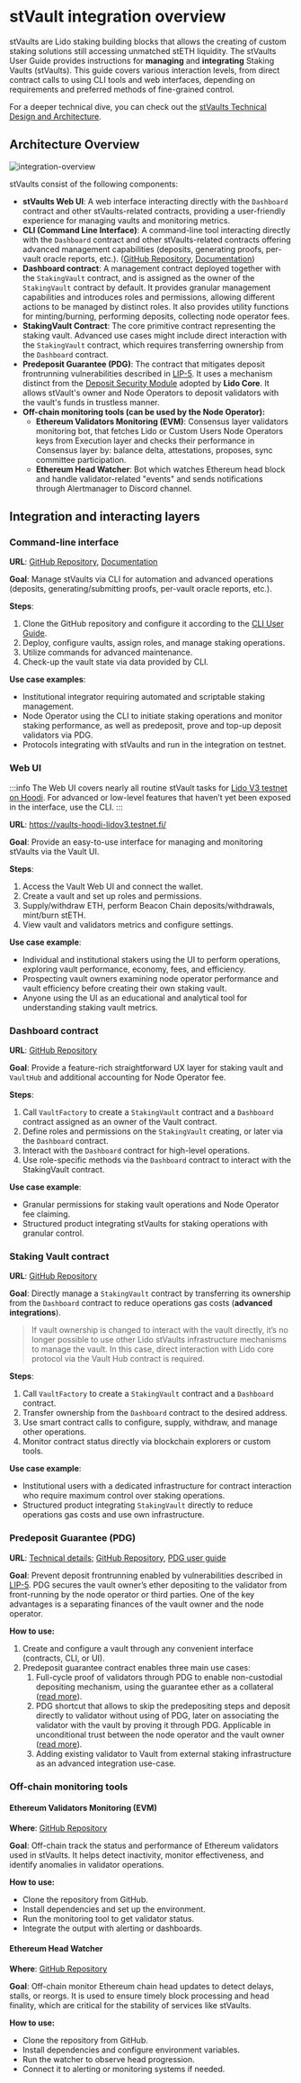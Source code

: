 # stVault integration overview

stVaults are Lido staking building blocks that allows the creating of custom staking solutions still accessing unmatched stETH liquidity. The stVaults User Guide provides instructions for **managing** and **integrating** Staking Vaults (stVaults). This guide covers various interaction levels, from direct contract calls to using CLI tools and web interfaces, depending on requirements and preferred methods of fine-grained control.

For a deeper technical dive, you can check out the [stVaults Technical Design and Architecture](https://hackmd.io/@lido/stVaults-design).

## Architecture Overview

![integration-overview](/img/stvaults/integration-overview.png)

stVaults consist of the following components:

- **stVaults Web UI**: A web interface interacting directly with the `Dashboard` contract and other stVaults-related contracts, providing a user-friendly experience for managing vaults and monitoring metrics.
- **CLI (Command Line Interface)**: A command-line tool interacting directly with the `Dashboard` contract and other stVaults-related contracts offering advanced management capabilities (deposits, generating proofs, per-vault oracle reports, etc.). ([GitHub Repository](https://github.com/lidofinance/lido-staking-vault-cli), [Documentation](https://lidofinance.github.io/lido-staking-vault-cli/))
- **Dashboard contract**: A management contract deployed together with the `StakingVault` contract, and is assigned as the owner of the `StakingVault` contract by default. It provides granular management capabilities and introduces roles and permissions, allowing different actions to be managed by distinct roles. It also provides utility functions for minting/burning, performing deposits, collecting node operator fees.
- **StakingVault Contract**: The core primitive contract representing the staking vault. Advanced use cases might include direct interaction with the `StakingVault` contract, which requires transferring ownership from the `Dashboard` contract.
- **Predeposit Guarantee (PDG)**: The contract that mitigates deposit frontrunning vulnerabilities described in [LIP-5](https://github.com/lidofinance/lido-improvement-proposals/blob/develop/LIPS/lip-5.md). It uses a mechanism distinct from the [Deposit Security Module](https://docs.lido.fi/contracts/deposit-security-module) adopted by **Lido Core**. It allows stVault's owner and Node Operators to deposit validators with the vault's funds in trustless manner.
- **Off-chain monitoring tools (can be used by the Node Operator):**
  - **Ethereum Validators Monitoring (EVM)**: Consensus layer validators monitoring bot, that fetches Lido or Custom Users Node Operators keys from Execution layer and checks their performance in Consensus layer by: balance delta, attestations, proposes, sync committee participation.
  - **Ethereum Head Watcher**: Bot which watches Ethereum head block and handle validator-related "events" and sends notifications through Alertmanager to Discord channel.

## Integration and interacting layers

### Command-line interface

**URL**: [GitHub Repository](https://github.com/lidofinance/lido-staking-vault-cli), [Documentation](https://lidofinance.github.io/lido-staking-vault-cli/)

**Goal**: Manage stVaults via CLI for automation and advanced operations (deposits, generating/submitting proofs, per-vault oracle reports, etc.).

**Steps**:

1. Clone the GitHub repository and configure it according to the [CLI User Guide](https://lidofinance.github.io/lido-staking-vault-cli/get-started/configuration).
2. Deploy, configure vaults, assign roles, and manage staking operations.
3. Utilize commands for advanced maintenance.
4. Check-up the vault state via data provided by CLI.

**Use case examples**:

- Institutional integrator requiring automated and scriptable staking management.
- Node Operator using the CLI to initiate staking operations and monitor staking performance, as well as predeposit, prove and top-up deposit validators via PDG.
- Protocols integrating with stVaults and run in the integration on testnet.

### Web UI

:::info
The Web UI covers nearly all routine stVault tasks for [Lido V3 testnet on Hoodi](../../deployed-contracts/hoodi-lidov3.md).
For advanced or low-level features that haven’t yet been exposed in the interface, use the CLI.
:::

**URL**: https://vaults-hoodi-lidov3.testnet.fi/

**Goal**: Provide an easy-to-use interface for managing and monitoring stVaults via the Vault UI.

**Steps**:

1. Access the Vault Web UI and connect the wallet.
2. Create a vault and set up roles and permissions.
3. Supply/withdraw ETH, perform Beacon Chain deposits/withdrawals, mint/burn stETH.
4. View vault and validators metrics and configure settings.

**Use case example**:

- Individual and institutional stakers using the UI to perform operations, exploring vault performance, economy, fees, and efficiency.
- Prospecting vault owners examining node operator performance and vault efficiency before creating their own staking vault.
- Anyone using the UI as an educational and analytical tool for understanding staking vault metrics.

### Dashboard contract

**URL**: [GitHub Repository](https://github.com/lidofinance/core/blob/feat/vaults/contracts/0.8.25/vaults/dashboard/Dashboard.sol)

**Goal**: Provide a feature-rich straightforward UX layer for staking vault and `VaultHub` and additional accounting for Node Operator fee.

**Steps**:

1. Call `VaultFactory` to create a `StakingVault` contract and a `Dashboard` contract assigned as an owner of the Vault contract.
2. Define roles and permissions on the `StakingVault` creating, or later via the `Dashboard` contract.
3. Interact with the `Dashboard` contract for high-level operations.
4. Use role-specific methods via the `Dashboard` contract to interact with the StakingVault contract.

**Use case example**:

- Granular permissions for staking vault operations and Node Operator fee claiming.
- Structured product integrating stVaults for staking operations with granular control.

### Staking Vault contract

**URL**: [GitHub Repository](https://github.com/lidofinance/core/blob/feat/vaults/contracts/0.8.25/vaults/StakingVault.sol)

**Goal**: Directly manage a `StakingVault` contract by transferring its ownership from the `Dashboard` contract to reduce operations gas costs (**advanced integrations**).

> If vault ownership is changed to interact with the vault directly, it’s no longer possible to use other Lido stVaults infrastructure mechanisms to manage the vault. In this case, direct interaction with Lido core protocol via the Vault Hub contract is required.
>

**Steps**:

1. Call `VaultFactory` to create a `StakingVault` contract and a `Dashboard` contract.
2. Transfer ownership from the `Dashboard` contract to the desired address.
3. Use smart contract calls to configure, supply, withdraw, and manage other operations.
4. Monitor contract status directly via blockchain explorers or custom tools.

**Use case example**:

- Institutional users with a dedicated infrastructure for contract interaction who require maximum control over staking operations.
- Structured product integrating `StakingVault` directly to reduce operations gas costs and use own infrastructure.

### Predeposit Guarantee (PDG)

**URL**: [Technical details](https://hackmd.io/@lido/stVaults-design?stext=5138%3A160%3A0%3A1744277214%3A66cxZj); [GitHub Repository](https://github.com/lidofinance/core/blob/feat/vaults/contracts/0.8.25/vaults/predeposit_guarantee/PredepositGuarantee.sol), [PDG user guide](./pdg)

**Goal**: Prevent deposit frontrunning enabled by vulnerabilities described in [LIP-5](https://github.com/lidofinance/lido-improvement-proposals/blob/develop/LIPS/lip-5.md). PDG secures the vault owner’s ether depositing to the validator from front-running by the node operator or third parties. One of the key advantages is a separating finances of the vault owner and the node operator.

**How to use:**

1. Create and configure a vault through any convenient interface (contracts, CLI, or UI).
2. Predeposit guarantee contract enables three main use cases:
    1. Full-cycle proof of validators through PDG to enable non-custodial depositing mechanism, using the guarantee ether as a collateral ([read more](./pdg.md#full-cycle-trustless-path-through-pdg)).
    2. PDG shortcut that allows to skip the predepositing steps and deposit directly to validator without using of PDG, later on associating the validator with the vault by proving it through PDG. Applicable in unconditional trust between the node operator and the vault owner ([read more](./pdg.md#pdg-shortcut)).
    3. Adding existing validator to Vault from external staking infrastructure as an advanced integration use-case.

### Off-chain monitoring tools

#### **Ethereum Validators Monitoring (EVM)**

**Where**: [GitHub Repository](https://github.com/lidofinance/ethereum-validators-monitoring)

**Goal**: Off-chain track the status and performance of Ethereum validators used in stVaults. It helps detect inactivity, monitor effectiveness, and identify anomalies in validator operations.

**How to use:**

- Clone the repository from GitHub.
- Install dependencies and set up the environment.
- Run the monitoring tool to get validator status.
- Integrate the output with alerting or dashboards.

#### **Ethereum Head Watcher**

**Where**: [GitHub Repository](https://github.com/lidofinance/ethereum-head-watcher)

**Goal**: Off-chain monitor Ethereum chain head updates to detect delays, stalls, or reorgs. It is used to ensure timely block processing and head finality, which are critical for the stability of services like stVaults.

**How to use:**

- Clone the repository from GitHub.
- Install dependencies and configure environment variables.
- Run the watcher to observe head progression.
- Connect it to alerting or monitoring systems if needed.
